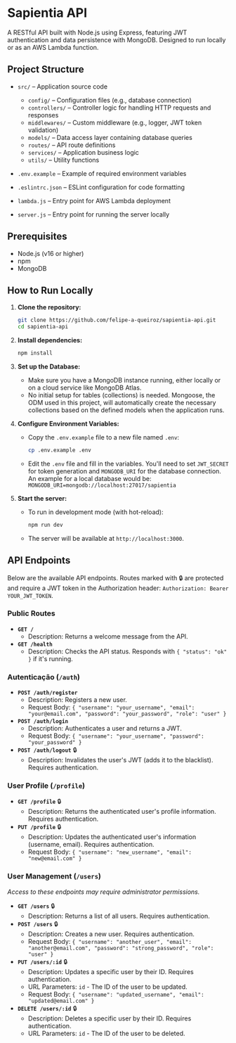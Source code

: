 # Sapientia API

A RESTful API built with Node.js using Express, featuring JWT authentication and data persistence with MongoDB. Designed to run locally or as an AWS Lambda function.

## Project Structure

* `src/` – Application source code

  * `config/` – Configuration files (e.g., database connection)
  * `controllers/` – Controller logic for handling HTTP requests and responses
  * `middlewares/` – Custom middleware (e.g., logger, JWT token validation)
  * `models/` – Data access layer containing database queries
  * `routes/` – API route definitions
  * `services/` – Application business logic
  * `utils/` – Utility functions
* `.env.example` – Example of required environment variables
* `.eslintrc.json` – ESLint configuration for code formatting
* `lambda.js` – Entry point for AWS Lambda deployment
* `server.js` – Entry point for running the server locally

## Prerequisites

* Node.js (v16 or higher)
* npm
* MongoDB

## How to Run Locally

1. **Clone the repository:**

   ```sh
   git clone https://github.com/felipe-a-queiroz/sapientia-api.git
   cd sapientia-api
   ```

2. **Install dependencies:**

   ```sh
   npm install
   ```

3. **Set up the Database:**

   * Make sure you have a MongoDB instance running, either locally or on a cloud service like MongoDB Atlas.
   * No initial setup for tables (collections) is needed. Mongoose, the ODM used in this project, will automatically create the necessary collections based on the defined models when the application runs.

4. **Configure Environment Variables:**

   * Copy the `.env.example` file to a new file named `.env`:

     ```sh
     cp .env.example .env
     ```
   * Edit the `.env` file and fill in the variables. You'll need to set `JWT_SECRET` for token generation and `MONGODB_URI` for the database connection. An example for a local database would be: `MONGODB_URI=mongodb://localhost:27017/sapientia`

5. **Start the server:**

   * To run in development mode (with hot-reload):

     ```sh
     npm run dev
     ```
   * The server will be available at `http://localhost:3000`.

## API Endpoints

Below are the available API endpoints. Routes marked with 🔒 are protected and require a JWT token in the Authorization header: `Authorization: Bearer YOUR_JWT_TOKEN`.

### Public Routes

-   **`GET /`**
    -   Description: Returns a welcome message from the API.
-   **`GET /health`**
    -   Description: Checks the API status. Responds with `{ "status": "ok" }` if it's running.

### Autenticação (`/auth`)

-   **`POST /auth/register`**
    -   Description: Registers a new user.
    -   Request Body: `{ "username": "your_username", "email": "your@email.com", "password": "your_password", "role": "user" }`
-   **`POST /auth/login`**
    -   Description: Authenticates a user and returns a JWT.
    -   Request Body: `{ "username": "your_username", "password": "your_password" }`
-   **`POST /auth/logout`** 🔒
    -   Description: Invalidates the user's JWT (adds it to the blacklist). Requires authentication.

### User Profile (`/profile`)

-   **`GET /profile`** 🔒
    -   Description: Returns the authenticated user's profile information. Requires authentication.
-   **`PUT /profile`** 🔒
    -   Description: Updates the authenticated user's information (username, email). Requires authentication.
    -   Request Body: `{ "username": "new_username", "email": "new@email.com" }`

### User Management (`/users`)

_Access to these endpoints may require administrator permissions._

-   **`GET /users`** 🔒
    -   Description: Returns a list of all users. Requires authentication.
-   **`POST /users`** 🔒
    -   Description: Creates a new user. Requires authentication.
    -   Request Body: `{ "username": "another_user", "email": "another@email.com", "password": "strong_password", "role": "user" }`
-   **`PUT /users/:id`** 🔒
    -   Description: Updates a specific user by their ID. Requires authentication.
    -   URL Parameters: `id` - The ID of the user to be updated.
    -   Request Body: `{ "username": "updated_username", "email": "updated@email.com" }`
-   **`DELETE /users/:id`** 🔒
    -   Description: Deletes a specific user by their ID. Requires authentication.
    -   URL Parameters: `id` - The ID of the user to be deleted.
